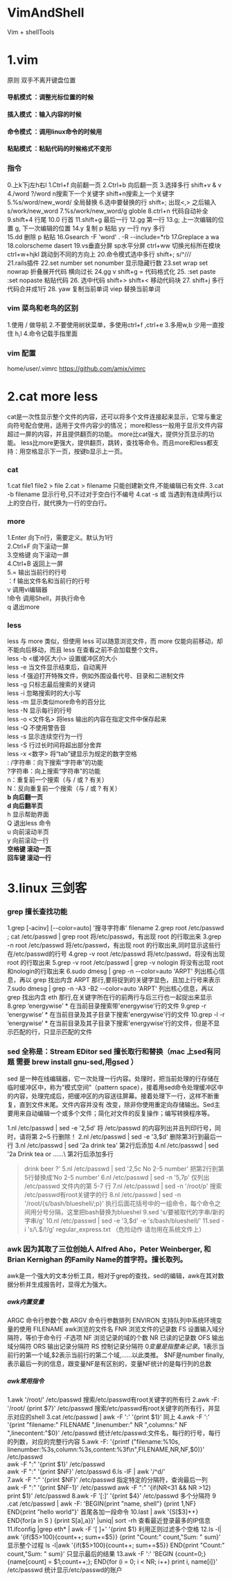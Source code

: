 # VimAndShell
Vim + shellTools

# 1.vim
原则 双手不离开键盘位置 
#### 导航模式 ：调整光标位置的时候
#### 插入模式 ：输入内容的时候
#### 命令模式 ：调用linux命令的时候用
#### 粘贴模式 ：粘贴代码的时候格式不变形

### 指令
0.上k下j左h右l
1.Ctrl+f 向前翻一页
2.Ctrl+b 向后翻一页
3.选择多行 shift+v & v
4./word  ?/word    n搜索下一个关键字 shift+n搜索上一个关键字 
5.%s/word/new_word/   全局替换
6.选中要替换的行 shift+; 出现<,> 之后输入  s/work/new_word
7.%s/work/new_word/g   globle
8.ctrl+n 代码自动补全
9.shift+4 行尾
10.0   行首
11.shift+g  最后一行
12.gg       第一行
13.g;       上一次编辑的位置        g,    下一次编辑的位置
14.y 复制  p  粘贴      yy 一行   nyy 多行    
15.dd 删除 p  粘贴
16.Gsearch -F 'word' . -R --include=*rb
17.Greplace a  wa 
18.colorscheme dasert
19.vs垂直分屏 sp水平分屏  ctrl+ww 切换光标所在模块  ctrl+w+hjkl 跳动到不同的方向上
20.命令模式选中多行 shift+; s/^/\/\/   
21.rails插件
22.set number  set nonumber   显示隐藏行数
23.set wrap    set nowrap     折叠展开代码 横向过长
24.gg v shift+g =   代码格式化
25. :set paste    :set nopaste   粘贴代码
26. 选中代码 shift+>   shift+<     移动代码块
27. shift+j    多行代码合并成1行
28. yaw 复制当前单词  viep 替换当前单词

### vim 菜鸟和老鸟的区别
1.使用 / 做导航
2.不要使用树状菜单，多使用ctrl+f ,ctrl+e
3.多用w,b 少用一直按住 h,l
4.命令记载手指里面

### vim 配置
home/user/.vimrc
https://github.com/amix/vimrc

# 2.cat more less
cat是一次性显示整个文件的内容，还可以将多个文件连接起来显示，它常与重定向符号配合使用，适用于文件内容少的情况；
more和less一般用于显示文件内容超过一屏的内容，并且提供翻页的功能。
more比cat强大，提供分页显示的功能。
less比more更强大，提供翻页，跳转，查找等命令。而且more和less都支持：用空格显示下一页，按键b显示上一页。

### cat
1.cat file1 file2 > file
2.cat > filename 只能创建新文件,不能编辑已有文件.
3.cat -b filename 显示行号,只不过对于空白行不编号
4.cat -s 或 当遇到有连续两行以上的空白行，就代换为一行的空白行。

### more
1.Enter    向下n行，需要定义。默认为1行  
2.Ctrl+F   向下滚动一屏  
3.空格键   向下滚动一屏  
4.Ctrl+B   返回上一屏  
5.=        输出当前行的行号  
：f      输出文件名和当前行的行号  
v        调用vi编辑器  
!命令    调用Shell，并执行命令   
q        退出more 

### less
less 与 more 类似，但使用 less 可以随意浏览文件，而 more 仅能向前移动，却不能向后移动，而且 less 在查看之前不会加载整个文件。  
less -b <缓冲区大小> 设置缓冲区的大小  
less -e  当文件显示结束后，自动离开  
less -f  强迫打开特殊文件，例如外围设备代号、目录和二进制文件  
less -g  只标志最后搜索的关键词  
less -i  忽略搜索时的大小写  
less -m  显示类似more命令的百分比  
less -N  显示每行的行号</strong>  
less -o <文件名> 将less 输出的内容在指定文件中保存起来  
less -Q  不使用警告音  
less -s  显示连续空行为一行  
less -S  行过长时间将超出部分舍弃  
less -x <数字> 将“tab”键显示为规定的数字空格  
: /字符串：向下搜索“字符串”的功能  
?字符串：向上搜索“字符串”的功能</strong>  
n：重复前一个搜索（与 / 或 ? 有关）  
N：反向重复前一个搜索（与 / 或 ? 有关）  
<strong>b  向后翻一页  
d  向后翻半页</strong>  
h  显示帮助界面  
Q  退出less 命令  
u  向前滚动半页  
y  向前滚动一行  
<strong>空格键 滚动一页  
回车键 滚动一行</strong>


# 3.linux 三剑客
### grep 擅长查找功能
1.grep [-acinv] [--color=auto] '搜寻字符串' filename
2.grep root /etc/passwd  ;  cat /etc/passwd | grep root 将/etc/passwd，有出现 root 的行取出来
3.grep -n root /etc/passwd  将/etc/passwd，有出现 root 的行取出来,同时显示这些行在/etc/passwd的行号
4.grep -v root /etc/passwd  将/etc/passwd，将没有出现 root 的行取出来
5.grep -v root /etc/passwd | grep -v nologin  将没有出现 root 和nologin的行取出来
6.sudo dmesg | grep -n --color=auto 'ARPT' 列出核心信息，再以 grep 找出内含 ARPT 那行,要将捉到的关键字显色，且加上行号来表示
7.sudo dmesg | grep -n -A3 -B2 --color=auto 'ARPT' 列出核心信息，再以 grep 找出内含 eth 那行,在关键字所在行的前两行与后三行也一起捉出来显示
8.grep ‘energywise’ *          在当前目录搜索带'energywise'行的文件
9.grep -r ‘energywise’ *       在当前目录及其子目录下搜索'energywise'行的文件
10.grep -l -r ‘energywise’ *    在当前目录及其子目录下搜索'energywise'行的文件，但是不显示匹配的行，只显示匹配的文件


### sed 全称是：Stream EDitor sed 擅长取行和替换（mac 上sed有问题 需要 brew install gnu-sed,用gsed ）
sed 是一种在线编辑器，它一次处理一行内容。处理时，把当前处理的行存储在临时缓冲区中，称为“模式空间”（pattern space），接着用sed命令处理缓冲区中的内容，处理完成后，把缓冲区的内容送往屏幕。接着处理下一行，这样不断重复，直到文件末尾。文件内容并没有 改变，除非你使用重定向存储输出。Sed主要用来自动编辑一个或多个文件；简化对文件的反复操作；编写转换程序等。

1.nl /etc/passwd | sed -e '2,5d'  将 /etc/passwd 的内容列出并且列印行号，同时，请将第 2~5 行删除！
2.nl /etc/passwd | sed -e '3,$d'  删除第3行到最后一行
3.nl /etc/passwd | sed '2a drink tea'         第2行后添加
4.nl /etc/passwd | sed '2a Drink tea or ......\    第2行后添加多行
> drink beer ?'
5.nl /etc/passwd | sed '2,5c No 2-5 number'     把第2行到第5行替换成‘No 2-5 number’
6.nl /etc/passwd | sed -n '5,7p'       仅列出 /etc/passwd 文件内的第 5-7 行
7.nl /etc/passwd | sed -n '/root/p'       搜索 /etc/passwd有root关键字的行
8.nl /etc/passwd | sed -n '/root/{s/bash/blueshell/;p}'     执行后面花括号中的一组命令，每个命令之间用分号分隔，这里把bash替换为blueshel
9.sed 's/要被取代的字串/新的字串/g'
10.nl /etc/passwd | sed -e '3,$d' -e 's/bash/blueshell/'    
11.sed -i 's/\.$/\!/g' regular_express.txt       （危险动作 请勿用在系统文件上）

### awk 因为其取了三位创始人 Alfred Aho，Peter Weinberger, 和 Brian Kernighan 的Family Name的首字符。擅长取列。

awk是一个强大的文本分析工具，相对于grep的查找，sed的编辑，awk在其对数据分析并生成报告时，显得尤为强大。
##### awk内置变量
ARGC               命令行参数个数
ARGV               命令行参数排列
ENVIRON            支持队列中系统环境变量的使用
FILENAME           awk浏览的文件名
FNR                浏览文件的记录数
FS                 设置输入域分隔符，等价于命令行 -F选项
NF                 浏览记录的域的个数
NR                 已读的记录数
OFS                输出域分隔符
ORS                输出记录分隔符
RS                 控制记录分隔符
$0变量是指整条记录。$1表示当前行的第一个域,$2表示当前行的第二个域,......以此类推。
$NF是number finally,表示最后一列的信息，跟变量NF是有区别的，变量NF统计的是每行列的总数

##### awk常用指令
1.awk  '/root/' /etc/passwd                   搜索/etc/passwd有root关键字的所有行
2.awk -F: '/root/ {print $7}' /etc/passwd     搜索/etc/passwd有root关键字的所有行，并显示对应的shell
3.cat /etc/passwd | awk -F ':' '{print $1}'   同上
4.awk  -F ':'  '{print "filename:" FILENAME ",linenumber:" NR ",columns:" NF ",linecontent:"$0}' /etc/passwd   统计/etc/passwd:文件名，每行的行号，每行的列数，对应的完整行内容
5.awk -F: '{printf ("filename:%10s, linenumber:%3s,column:%3s,content:%3f\n",FILENAME,NR,NF,$0)}' /etc/passwd     
awk -F ":" '{print $1}' /etc/passwd     
awk -F ":" '{print $NF}' /etc/passwd
6.ls -lF | awk '/^d/'                          
7.awk -F ":" '{print $NF}' /etc/passwd         指定特定的分隔符，查询最后一列    
awk -F ":" '{print $NF-1}' /etc/passwd
awk -F ":"  '{if(NR<31 && NR >12) print $1}' /etc/passwd
8.awk -F '[:]' '{print $4}' /etc/passwd        多个分隔符
9 .cat /etc/passwd | awk -F: 'BEGIN{print "name, shell"} {print $1,$NF} END{print "hello  world"}'    首尾各加一段命令
10.last | awk '{S[$3]++} END{for(a in S ) {print S[a],a}}' |uniq| sort -rh                          查看最近登录最多的IP信息
11.ifconfig |grep eth* | awk -F '[ ]+' '{print $1}                                                利用正则过滤多个空格
12.ls -l| awk '{if($5>100){count++; sum+=$5}} {print "Count:" count,"Sum: " sum}'                   显示整个过程
ls -l|awk '{if($5>100){count++; sum+=$5}} END{print "Count:" count,"Sum: " sum}'                     只显示最后的结果
13.awk -F ':' 'BEGIN {count=0;} {name[count] = $1;count++;}; END{for (i = 0; i < NR; i++) print i, name[i]}' /etc/passwd  统计显示/etc/passwd的账户
